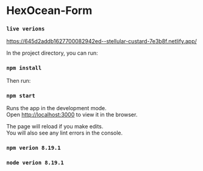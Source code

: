 # HexOcean-Form

### `live verions`

https://645d2addb1627700082942ed--stellular-custard-7e3b8f.netlify.app/

In the project directory, you can run:

### `npm install`

Then run:

### `npm start`

Runs the app in the development mode.\
Open [http://localhost:3000](http://localhost:3000) to view it in the browser.

The page will reload if you make edits.\
You will also see any lint errors in the console.

### `npm verion 8.19.1`

### `node verion 8.19.1`

